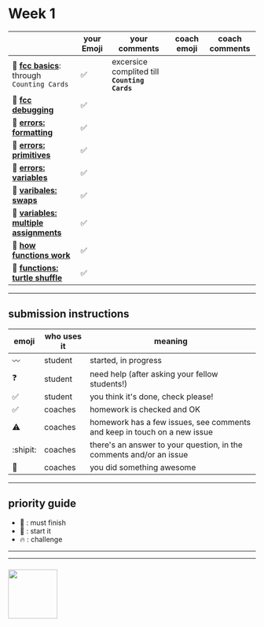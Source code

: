 # Week 1

|  | your Emoji | your comments | coach emoji | coach comments |
| --- | --- | --- | --- | --- |
| :seedling: __[fcc basics](./fcc-basic-js-pt-1.md)__: through ```Counting Cards``` |:white_check_mark: |excersice complited till **``` Counting Cards```** | | |
| :dash: __[fcc debugging](./fcc-debugging.md)__ |:white_check_mark: | | | |
| :seedling: __[errors: formatting](./jl-errors-formatting.md)__ |:white_check_mark: | | | |
| :seedling: __[errors: primitives](./jl-errors-primitive-types.md)__ | :white_check_mark:| | | |
| :seedling: __[errors: variables](./jl-errors-variables.md)__ |:white_check_mark: | | | |
| :seedling: __[varibales: swaps](./jl-variables-swaps.md)__ | :white_check_mark:| | | |
| :dash: __[variables: multiple assignments](./jl-variables-multiple.md)__ |:white_check_mark: | | | |
| :seedling: __[how functions work](./jl-functions.md)__ | :white_check_mark:| | | |
| :dash: __[functions: turtle shuffle](./jl-turtle-shuffle.md)__ | :white_check_mark:| | | |

---


## submission instructions

| emoji | who uses it | meaning |
| --- | --- | --- |
|  :wavy_dash: | student | started, in progress  | 
| :question: | student | need help (after asking your fellow students!) | 
| :white_check_mark: | student | you think it's done, check please! | 
| :white_check_mark: | coaches | homework is checked and OK |
| :warning: | coaches | homework has a few issues, see comments and keep in touch on a new issue |
| :shipit: | coaches | there's an answer to your question, in the comments and/or an issue  | 
| :star2: | coaches | you did something awesome |

---

## priority guide

* :seedling: : must finish
* :dash: : start it
* :fire: : challenge

___
___
### <a href="https://hackyourfuture.be" target="_blank"><img src="https://pbs.twimg.com/profile_images/984474625009741824/Bs_qKx6-_400x400.jpg" width="100" height="100"></img></a>


